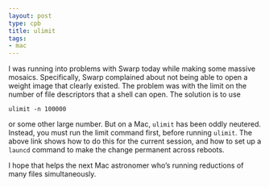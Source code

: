 ```yaml
---
layout: post
type: cpb
title: ulimit
tags:
- mac
---
```

I was running into problems with Swarp today while making some massive mosaics. Specifically, Swarp complained about not being able to open a weight image that clearly existed. The problem was with the limit on the number of file descriptors that a shell can open. The solution is to use

    ulimit -n 100000

or some other large number. But on a Mac, `ulimit` has been oddly neutered. Instead, you must run the limit command first, before running `ulimit`. The above link shows how to do this for the current session, and how to set up a `launcd` command to make the change permanent across reboots.

I hope that helps the next Mac astronomer who’s running reductions of many files simultaneously.
